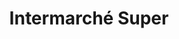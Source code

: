 ---
title: "Intermarché Super"
url: /port-saint-louis-du-rhone/intermarche-super/
shop: supermarché
---